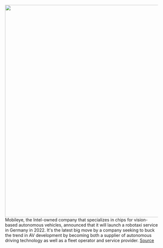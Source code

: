 <img src='https://cdn.vox-cdn.com/thumbor/X8KnBNj_3Mvt-VbvmrYcJ0umQ88=/0x0:3078x2308/1200x800/filters:focal(1042x1553:1534x2045)/cdn.vox-cdn.com/uploads/chorus_image/image/69825499/Mobileye_Robotaxi___Tel_Aviv_2.0.jpg' width='700px' /><br/>
Mobileye, the Intel-owned company that specializes in chips for vision-based autonomous vehicles, announced that it will launch a robotaxi service in Germany in 2022. It's the latest big move by a company seeking to buck the trend in AV development by becoming both a supplier of autonomous driving technology as well as a fleet operator and service provider.
<a href='https://www.theverge.com/2021/9/7/22659366/intel-mobileye-robotaxi-germany-sixt-moovit'> Source <a/>